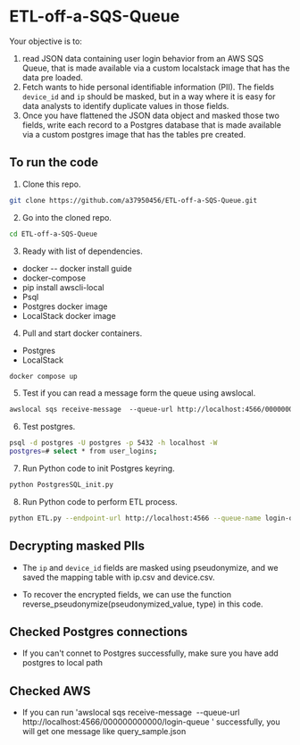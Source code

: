 # ETL-off-a-SQS-Queue
Your objective is to:
1. read JSON data containing user login behavior from an AWS SQS Queue, that is made
available via a custom localstack image that has the data pre loaded.
2. Fetch wants to hide personal identifiable information (PII). The fields `device_id` and `ip`
should be masked, but in a way where it is easy for data analysts to identify duplicate
values in those fields.
3. Once you have flattened the JSON data object and masked those two fields, write each
record to a Postgres database that is made available via a custom postgres image that has the tables pre created.


## To run the code
1. Clone this repo.
```bash
git clone https://github.com/a37950456/ETL-off-a-SQS-Queue.git
```

2. Go into the cloned repo.
```bash
cd ETL-off-a-SQS-Queue
```

3. Ready with list of  dependencies.
* docker -- docker install guide 
* docker-compose 
* pip install awscli-local
* Psql
* Postgres docker image
* LocalStack docker image

4. Pull and start docker containers.
  - Postgres 
  - LocalStack
  ```bash
  docker compose up
  ```

5. Test if you can read a message form the queue using awslocal.
```bash
awslocal sqs receive-message  --queue-url http://localhost:4566/000000000000/login-queue 
```

6. Test postgres.
```bash
psql -d postgres -U postgres -p 5432 -h localhost -W 
postgres=# select * from user_logins; 
```

7. Run Python code to init Postgres keyring.
```bash
python PostgresSQL_init.py
```

8. Run Python code to perform ETL process.
```bash
python ETL.py --endpoint-url http://localhost:4566 --queue-name login-queue --max-messages 25
```


## Decrypting masked PIIs
- The `ip` and `device_id` fields are masked using pseudonymize, and we saved the mapping table with ip.csv and device.csv.

- To recover the encrypted fields, we can use the function 
reverse_pseudonymize(pseudonymized_value, type) in this code.


## Checked Postgres connections
- If you can't connet to Postgres successfully, make sure you have add postgres to local path

## Checked AWS
- If you can run 'awslocal sqs receive-message  --queue-url http://localhost:4566/000000000000/login-queue 
' successfully, you will get one message like query_sample.json

